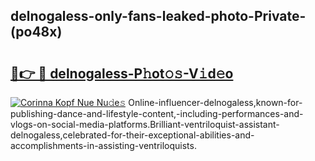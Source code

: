 ## delnogaless-only-fans​-leaked-photo​-Private-(po48x)


# <h2><a href="https://mediaupload.pro?title=delnogaless&ref=git">🔗👉 🔴 delnogaless-P𝚑ot𝚘𝚜-V𝚒d𝚎o</a></h2>

[![Corinna Kopf Nue Nu𝚍e𝚜](https://i.imgur.com/0qMVB7G.gif)](https://mediaupload.pro?title=delnogaless&ref=git)
Online-influencer-delnogaless,known-for-publishing-dance-and-lifestyle-content,-including-performances-and-vlogs-on-social-media-platforms.Brilliant-ventriloquist-assistant-delnogaless,celebrated-for-their-exceptional-abilities-and-accomplishments-in-assisting-ventriloquists.  